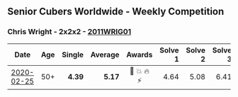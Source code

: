 ## Senior Cubers Worldwide - Weekly Competition
### Chris Wright - 2x2x2 - [2011WRIG01](https://www.worldcubeassociation.org/persons/2011WRIG01?event=222)

| Date | Age | Single | Average | Awards | Solve 1 | Solve 2 | Solve 3 | Solve 4 | Solve 5 | Video |
| :--: | :--: | --: | --: | :--: | --: | --: | --: | --: | --: | :-- |
| [2020-02-25](../../results/222/2020-02-25.md) | 50+ | **4.39** | **5.17** | 🥈 💥 🔥 ⚡ | 4.64 | 5.08 | 6.41 | 5.80 | **4.39** | [Link](https://www.facebook.com/events/2972213492840148/permalink/2980258662035631/) |


<!-- Global site tag (gtag.js) - Google Analytics -->
<script async src="https://www.googletagmanager.com/gtag/js?id=UA-86348435-3"></script>
<script>window.dataLayer = window.dataLayer || []; function gtag() {dataLayer.push(arguments);} gtag('js', new Date()); gtag('config', 'UA-86348435-3');</script>
